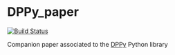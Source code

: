 # DPPy_paper

[![Build Status](https://travis-ci.com/guilgautier/DPPy_paper.svg?token=jftmsjDJSt2JLJqsgR9n&branch=master)](https://travis-ci.com/guilgautier/DPPy_paper)

Companion paper associated to the [DPPy](https://github.com/guilgautier/DPPy) Python library